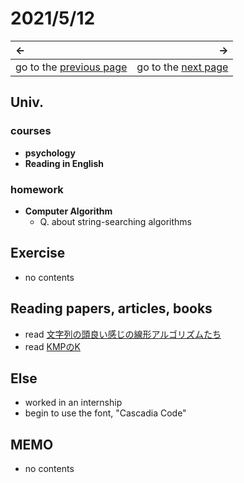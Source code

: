 # 2021/5/12
|←|→|
|:---|---:|
go to the [previous page](./11th.md) | go to the [next page](./13th.md)

## Univ.
### courses
- **psychology**
- **Reading in English**

### homework
- **Computer Algorithm**
    - Q. about string-searching algorithms

## Exercise
- no contents

## Reading papers, articles, books
- read [文字列の頭良い感じの線形アルゴリズムたち](https://snuke.hatenablog.com/entry/2014/12/01/235807)
- read [KMPのK](https://snuke.hatenablog.com/entry/2017/07/18/101026)

## Else
- worked in an internship
- begin to use the font, "Cascadia Code"

## MEMO
- no contents
